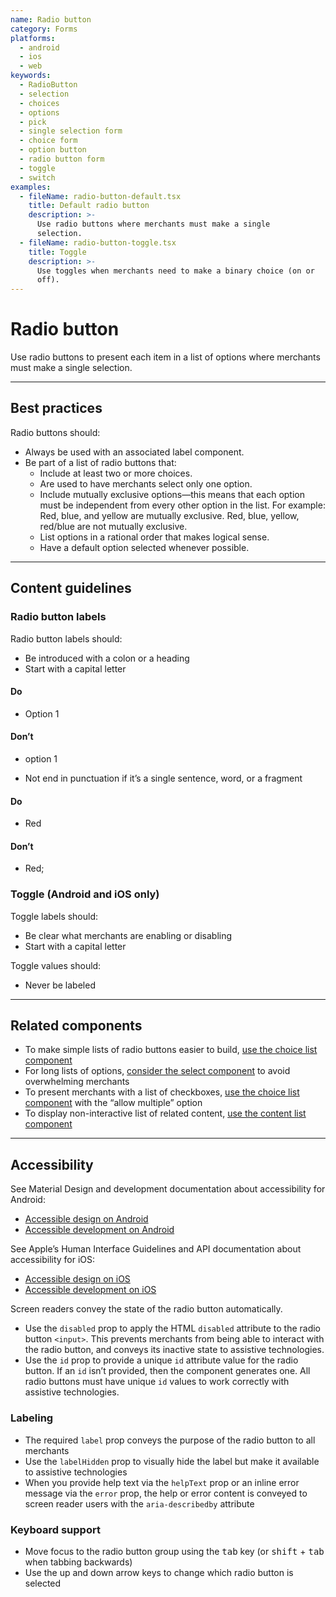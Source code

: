 ```yaml
---
name: Radio button
category: Forms
platforms:
  - android
  - ios
  - web
keywords:
  - RadioButton
  - selection
  - choices
  - options
  - pick
  - single selection form
  - choice form
  - option button
  - radio button form
  - toggle
  - switch
examples:
  - fileName: radio-button-default.tsx
    title: Default radio button
    description: >-
      Use radio buttons where merchants must make a single
      selection.
  - fileName: radio-button-toggle.tsx
    title: Toggle
    description: >-
      Use toggles when merchants need to make a binary choice (on or
      off).
---
```


# Radio button

Use radio buttons to present each item in a list of options where merchants must make a single selection.

---

## Best practices

Radio buttons should:

- Always be used with an associated label component.
- Be part of a list of radio buttons that:
  - Include at least two or more choices.
  - Are used to have merchants select only one option.
  - Include mutually exclusive options—this means that each option must be
    independent from every other option in the list. For example: Red, blue, and
    yellow are mutually exclusive. Red, blue, yellow, red/blue are not mutually
    exclusive.
  - List options in a rational order that makes logical sense.
  - Have a default option selected whenever possible.

---

## Content guidelines

### Radio button labels

Radio button labels should:

- Be introduced with a colon or a heading
- Start with a capital letter

<!-- usagelist -->

#### Do

- Option 1

#### Don’t

- option 1

<!-- end -->

- Not end in punctuation if it’s a single sentence, word, or a fragment

<!-- usagelist -->

#### Do

- Red

#### Don’t

- Red;

<!-- end -->

### Toggle (Android and iOS only)

Toggle labels should:

- Be clear what merchants are enabling or disabling
- Start with a capital letter

Toggle values should:

- Never be labeled

---

## Related components

- To make simple lists of radio buttons easier to build, [use the choice list component](https://polaris.shopify.com/components/forms/choice-list)
- For long lists of options, [consider the select component](https://polaris.shopify.com/components/forms/select) to avoid overwhelming merchants
- To present merchants with a list of checkboxes, [use the choice list component](https://polaris.shopify.com/components/forms/choice-list) with the “allow multiple” option
- To display non-interactive list of related content, [use the content list component](https://polaris.shopify.com/components/lists-and-tables/list)

---

## Accessibility

<!-- content-for: android -->

See Material Design and development documentation about accessibility for Android:

- [Accessible design on Android](https://material.io/design/usability/accessibility.html)
- [Accessible development on Android](https://developer.android.com/guide/topics/ui/accessibility/)

<!-- /content-for -->

<!-- content-for: ios -->

See Apple’s Human Interface Guidelines and API documentation about accessibility for iOS:

- [Accessible design on iOS](https://developer.apple.com/design/human-interface-guidelines/ios/app-architecture/accessibility/)
- [Accessible development on iOS](https://developer.apple.com/accessibility/ios/)

<!-- /content-for -->

<!-- content-for: web -->

Screen readers convey the state of the radio button automatically.

- Use the `disabled` prop to apply the HTML `disabled` attribute to the radio button `<input>`. This prevents merchants from being able to interact with the radio button, and conveys its inactive state to assistive technologies.
- Use the `id` prop to provide a unique `id` attribute value for the radio button. If an `id` isn’t provided, then the component generates one. All radio buttons must have unique `id` values to work correctly with assistive technologies.

### Labeling

- The required `label` prop conveys the purpose of the radio button to all merchants
- Use the `labelHidden` prop to visually hide the label but make it available to assistive technologies
- When you provide help text via the `helpText` prop or an inline error message via the `error` prop, the help or error content is conveyed to screen reader users with the `aria-describedby` attribute

### Keyboard support

- Move focus to the radio button group using the <kbd>tab</kbd> key (or <kbd>shift</kbd> + <kbd>tab</kbd> when tabbing backwards)
- Use the up and down arrow keys to change which radio button is selected

<!-- /content-for -->
